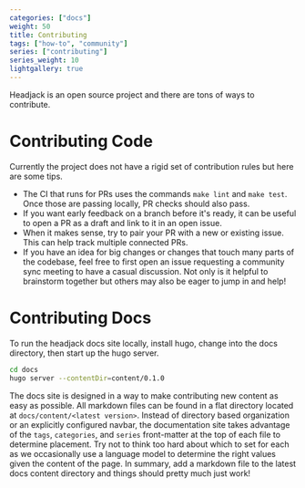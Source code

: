 ```yaml
---
categories: ["docs"]
weight: 50
title: Contributing
tags: ["how-to", "community"]
series: ["contributing"]
series_weight: 10
lightgallery: true
---
```


Headjack is an open source project and there are tons of ways to contribute.

# Contributing Code

Currently the project does not have a rigid set of contribution rules but here are some tips.

- The CI that runs for PRs uses the commands `make lint` and `make test`. Once those are passing locally, PR checks should also pass.
- If you want early feedback on a branch before it's ready, it can be useful to open a PR as a draft and link to it in an open issue.
- When it makes sense, try to pair your PR with a new or existing issue. This can help track multiple connected PRs.
- If you have an idea for big changes or changes that touch many parts of the codebase, feel free to first open an issue requesting
a community sync meeting to have a casual discussion. Not only is it helpful to brainstorm together but others may also be eager
to jump in and help!

# Contributing Docs

To run the headjack docs site locally, install hugo, change into the docs directory, then start up the hugo server.
```sh
cd docs
hugo server --contentDir=content/0.1.0
```

The docs site is designed in a way to make contributing new content as easy as possible. All markdown files can be found in
a flat directory located at `docs/content/<latest version>`. Instead of directory based organization or an explicitly configured navbar, the
documentation site takes advantage of the `tags`, `categories`, and `series` front-matter at the top of each file to determine placement. Try
not to think too hard about which to set for each as we occasionally use a language model to determine the right values given the content of the
page. In summary, add a markdown file to the latest docs content directory and things should pretty much just work!